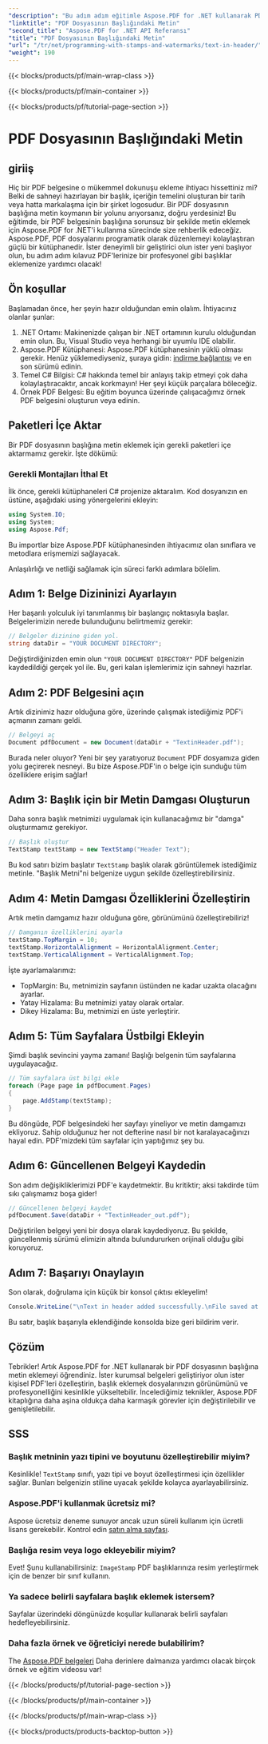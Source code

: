 ```yaml
---
"description": "Bu adım adım eğitimle Aspose.PDF for .NET kullanarak PDF'lere metin başlıkları eklemeyi öğrenin. Belgelerinizi verimli ve etkili bir şekilde geliştirin."
"linktitle": "PDF Dosyasının Başlığındaki Metin"
"second_title": "Aspose.PDF for .NET API Referansı"
"title": "PDF Dosyasının Başlığındaki Metin"
"url": "/tr/net/programming-with-stamps-and-watermarks/text-in-header/"
"weight": 190
---
```


{{< blocks/products/pf/main-wrap-class >}}

{{< blocks/products/pf/main-container >}}

{{< blocks/products/pf/tutorial-page-section >}}

# PDF Dosyasının Başlığındaki Metin

## giriiş

Hiç bir PDF belgesine o mükemmel dokunuşu ekleme ihtiyacı hissettiniz mi? Belki de sahneyi hazırlayan bir başlık, içeriğin temelini oluşturan bir tarih veya hatta markalaşma için bir şirket logosudur. Bir PDF dosyasının başlığına metin koymanın bir yolunu arıyorsanız, doğru yerdesiniz! Bu eğitimde, bir PDF belgesinin başlığına sorunsuz bir şekilde metin eklemek için Aspose.PDF for .NET'i kullanma sürecinde size rehberlik edeceğiz. Aspose.PDF, PDF dosyalarını programatik olarak düzenlemeyi kolaylaştıran güçlü bir kütüphanedir. İster deneyimli bir geliştirici olun ister yeni başlıyor olun, bu adım adım kılavuz PDF'lerinize bir profesyonel gibi başlıklar eklemenize yardımcı olacak!

## Ön koşullar

Başlamadan önce, her şeyin hazır olduğundan emin olalım. İhtiyacınız olanlar şunlar:

1. .NET Ortamı: Makinenizde çalışan bir .NET ortamının kurulu olduğundan emin olun. Bu, Visual Studio veya herhangi bir uyumlu IDE olabilir.
2. Aspose.PDF Kütüphanesi: Aspose.PDF kütüphanesinin yüklü olması gerekir. Henüz yüklemediyseniz, şuraya gidin: [indirme bağlantısı](https://releases.aspose.com/pdf/net/) ve en son sürümü edinin.
3. Temel C# Bilgisi: C# hakkında temel bir anlayış takip etmeyi çok daha kolaylaştıracaktır, ancak korkmayın! Her şeyi küçük parçalara böleceğiz.
4. Örnek PDF Belgesi: Bu eğitim boyunca üzerinde çalışacağımız örnek PDF belgesini oluşturun veya edinin.

## Paketleri İçe Aktar

Bir PDF dosyasının başlığına metin eklemek için gerekli paketleri içe aktarmamız gerekir. İşte dökümü:

### Gerekli Montajları İthal Et

İlk önce, gerekli kütüphaneleri C# projenize aktaralım. Kod dosyanızın en üstüne, aşağıdaki using yönergelerini ekleyin:

```csharp
using System.IO;
using System;
using Aspose.Pdf;
```

Bu importlar bize Aspose.PDF kütüphanesinden ihtiyacımız olan sınıflara ve metodlara erişmemizi sağlayacak.

Anlaşılırlığı ve netliği sağlamak için süreci farklı adımlara bölelim.

## Adım 1: Belge Dizininizi Ayarlayın

Her başarılı yolculuk iyi tanımlanmış bir başlangıç noktasıyla başlar. Belgelerimizin nerede bulunduğunu belirtmemiz gerekir:

```csharp
// Belgeler dizinine giden yol.
string dataDir = "YOUR DOCUMENT DIRECTORY";
```

Değiştirdiğinizden emin olun `"YOUR DOCUMENT DIRECTORY"` PDF belgenizin kaydedildiği gerçek yol ile. Bu, geri kalan işlemlerimiz için sahneyi hazırlar.

## Adım 2: PDF Belgesini açın

Artık dizinimiz hazır olduğuna göre, üzerinde çalışmak istediğimiz PDF'i açmanın zamanı geldi.

```csharp
// Belgeyi aç
Document pdfDocument = new Document(dataDir + "TextinHeader.pdf");
```

Burada neler oluyor? Yeni bir şey yaratıyoruz `Document` PDF dosyamıza giden yolu geçirerek nesneyi. Bu bize Aspose.PDF'in o belge için sunduğu tüm özelliklere erişim sağlar!

## Adım 3: Başlık için bir Metin Damgası Oluşturun

Daha sonra başlık metnimizi uygulamak için kullanacağımız bir "damga" oluşturmamız gerekiyor.

```csharp
// Başlık oluştur
TextStamp textStamp = new TextStamp("Header Text");
```

Bu kod satırı bizim başlatır `TextStamp` başlık olarak görüntülemek istediğimiz metinle. "Başlık Metni"ni belgenize uygun şekilde özelleştirebilirsiniz. 

## Adım 4: Metin Damgası Özelliklerini Özelleştirin

Artık metin damgamız hazır olduğuna göre, görünümünü özelleştirebiliriz!

```csharp
// Damganın özelliklerini ayarla
textStamp.TopMargin = 10;
textStamp.HorizontalAlignment = HorizontalAlignment.Center;
textStamp.VerticalAlignment = VerticalAlignment.Top;
```

İşte ayarlamalarımız:
- TopMargin: Bu, metnimizin sayfanın üstünden ne kadar uzakta olacağını ayarlar.
- Yatay Hizalama: Bu metnimizi yatay olarak ortalar.
- Dikey Hizalama: Bu, metnimizi en üste yerleştirir.

## Adım 5: Tüm Sayfalara Üstbilgi Ekleyin

Şimdi başlık sevincini yayma zamanı! Başlığı belgenin tüm sayfalarına uygulayacağız.

```csharp
// Tüm sayfalara üst bilgi ekle
foreach (Page page in pdfDocument.Pages)
{
    page.AddStamp(textStamp);
}
```

Bu döngüde, PDF belgesindeki her sayfayı yineliyor ve metin damgamızı ekliyoruz. Sahip olduğunuz her not defterine nasıl bir not karalayacağınızı hayal edin. PDF'mizdeki tüm sayfalar için yaptığımız şey bu.

## Adım 6: Güncellenen Belgeyi Kaydedin

Son adım değişikliklerimizi PDF'e kaydetmektir. Bu kritiktir; aksi takdirde tüm sıkı çalışmamız boşa gider!

```csharp
// Güncellenen belgeyi kaydet
pdfDocument.Save(dataDir + "TextinHeader_out.pdf");
```

Değiştirilen belgeyi yeni bir dosya olarak kaydediyoruz. Bu şekilde, güncellenmiş sürümü elimizin altında bulundururken orijinali olduğu gibi koruyoruz.

## Adım 7: Başarıyı Onaylayın

Son olarak, doğrulama için küçük bir konsol çıktısı ekleyelim!

```csharp
Console.WriteLine("\nText in header added successfully.\nFile saved at " + dataDir);
```

Bu satır, başlık başarıyla eklendiğinde konsolda bize geri bildirim verir.

## Çözüm

Tebrikler! Artık Aspose.PDF for .NET kullanarak bir PDF dosyasının başlığına metin eklemeyi öğrendiniz. İster kurumsal belgeleri geliştiriyor olun ister kişisel PDF'leri özelleştirin, başlık eklemek dosyalarınızın görünümünü ve profesyonelliğini kesinlikle yükseltebilir. İncelediğimiz teknikler, Aspose.PDF kitaplığına daha aşina oldukça daha karmaşık görevler için değiştirilebilir ve genişletilebilir.

## SSS

### Başlık metninin yazı tipini ve boyutunu özelleştirebilir miyim?
Kesinlikle! `TextStamp` sınıfı, yazı tipi ve boyut özelleştirmesi için özellikler sağlar. Bunları belgenizin stiline uyacak şekilde kolayca ayarlayabilirsiniz.

### Aspose.PDF'i kullanmak ücretsiz mi?
Aspose ücretsiz deneme sunuyor ancak uzun süreli kullanım için ücretli lisans gerekebilir. Kontrol edin [satın alma sayfası](https://purchase.aspose.com/buy).

### Başlığa resim veya logo ekleyebilir miyim?
Evet! Şunu kullanabilirsiniz: `ImageStamp` PDF başlıklarınıza resim yerleştirmek için de benzer bir sınıf kullanın.

### Ya sadece belirli sayfalara başlık eklemek istersem?
Sayfalar üzerindeki döngünüzde koşullar kullanarak belirli sayfaları hedefleyebilirsiniz.

### Daha fazla örnek ve öğreticiyi nerede bulabilirim?
The [Aspose.PDF belgeleri](https://reference.aspose.com/pdf/net/) Daha derinlere dalmanıza yardımcı olacak birçok örnek ve eğitim videosu var!

{{< /blocks/products/pf/tutorial-page-section >}}

{{< /blocks/products/pf/main-container >}}

{{< /blocks/products/pf/main-wrap-class >}}

{{< blocks/products/products-backtop-button >}}